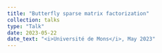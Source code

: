 ```yaml
---
title: "Butterfly sparse matrix factorization"
collection: talks
type: "Talk"
date: 2023-05-22
date_text: "<i>Université de Mons</i>, May 2023"
---
```

